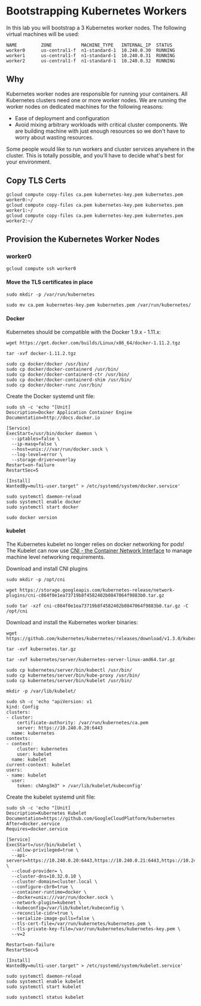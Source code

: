 # Bootstrapping Kubernetes Workers

In this lab you will bootstrap a 3 Kubernetes worker nodes. The following virtual machines will be used:

```
NAME         ZONE           MACHINE_TYPE   INTERNAL_IP  STATUS
worker0      us-central1-f  n1-standard-1  10.240.0.30  RUNNING
worker1      us-central1-f  n1-standard-1  10.240.0.31  RUNNING
worker2      us-central1-f  n1-standard-1  10.240.0.32  RUNNING
```

## Why

Kubernetes worker nodes are responsible for running your containers. All Kubernetes clusters need one or more worker nodes. We are running the worker nodes on dedicated machines for the following reasons:

* Ease of deployment and configuration
* Avoid mixing arbitrary workloads with critical cluster components. We are building machine with just enough resources so we don't have to worry about wasting resources.

Some people would like to run workers and cluster services anywhere in the cluster. This is totally possible, and you'll have to decide what's best for your environment.

## Copy TLS Certs

```
gcloud compute copy-files ca.pem kubernetes-key.pem kubernetes.pem worker0:~/
gcloud compute copy-files ca.pem kubernetes-key.pem kubernetes.pem worker1:~/
gcloud compute copy-files ca.pem kubernetes-key.pem kubernetes.pem worker2:~/
```

## Provision the Kubernetes Worker Nodes

### worker0

```
gcloud compute ssh worker0
```

#### Move the TLS certificates in place

```
sudo mkdir -p /var/run/kubernetes
```

```
sudo mv ca.pem kubernetes-key.pem kubernetes.pem /var/run/kubernetes/
```

#### Docker

Kubernetes should be compatible with the Docker 1.9.x - 1.11.x:

```
wget https://get.docker.com/builds/Linux/x86_64/docker-1.11.2.tgz
```

```
tar -xvf docker-1.11.2.tgz
```

```
sudo cp docker/docker /usr/bin/
sudo cp docker/docker-containerd /usr/bin/
sudo cp docker/docker-containerd-ctr /usr/bin/
sudo cp docker/docker-containerd-shim /usr/bin/
sudo cp docker/docker-runc /usr/bin/
```

Create the Docker systemd unit file:


```
sudo sh -c 'echo "[Unit]
Description=Docker Application Container Engine
Documentation=http://docs.docker.io

[Service]
ExecStart=/usr/bin/docker daemon \
  --iptables=false \
  --ip-masq=false \
  --host=unix:///var/run/docker.sock \
  --log-level=error \
  --storage-driver=overlay
Restart=on-failure
RestartSec=5

[Install]
WantedBy=multi-user.target" > /etc/systemd/system/docker.service'
```

```
sudo systemctl daemon-reload
sudo systemctl enable docker
sudo systemctl start docker
```

```
sudo docker version
```

#### kubelet

The Kubernetes kubelet no longer relies on docker networking for pods! The Kubelet can now use [CNI - the Container Network Interface](https://github.com/containernetworking/cni) to manage machine level networking requirements.

Download and install CNI plugins

```
sudo mkdir -p /opt/cni
```

```
wget https://storage.googleapis.com/kubernetes-release/network-plugins/cni-c864f0e1ea73719b8f4582402b0847064f9883b0.tar.gz
```

```
sudo tar -xzf cni-c864f0e1ea73719b8f4582402b0847064f9883b0.tar.gz -C /opt/cni
```


Download and install the Kubernetes worker binaries:

```
wget https://github.com/kubernetes/kubernetes/releases/download/v1.3.0/kubernetes.tar.gz
```

```
tar -xvf kubernetes.tar.gz
```

```
tar -xvf kubernetes/server/kubernetes-server-linux-amd64.tar.gz
```

```
sudo cp kubernetes/server/bin/kubectl /usr/bin/
sudo cp kubernetes/server/bin/kube-proxy /usr/bin/
sudo cp kubernetes/server/bin/kubelet /usr/bin/
```

```
mkdir -p /var/lib/kubelet/
```

```
sudo sh -c 'echo "apiVersion: v1
kind: Config
clusters:
- cluster:
    certificate-authority: /var/run/kubernetes/ca.pem
    server: https://10.240.0.20:6443
  name: kubernetes
contexts:
- context:
    cluster: kubernetes
    user: kubelet
  name: kubelet
current-context: kubelet
users:
- name: kubelet
  user:
    token: chAng3m3" > /var/lib/kubelet/kubeconfig'
```

Create the kubelet systemd unit file:

```
sudo sh -c 'echo "[Unit]
Description=Kubernetes Kubelet
Documentation=https://github.com/GoogleCloudPlatform/kubernetes
After=docker.service
Requires=docker.service

[Service]
ExecStart=/usr/bin/kubelet \
  --allow-privileged=true \
  --api-servers=https://10.240.0.20:6443,https://10.240.0.21:6443,https://10.240.0.22:6443 \
  --cloud-provider= \
  --cluster-dns=10.32.0.10 \
  --cluster-domain=cluster.local \
  --configure-cbr0=true \
  --container-runtime=docker \
  --docker=unix:///var/run/docker.sock \
  --network-plugin=kubenet \
  --kubeconfig=/var/lib/kubelet/kubeconfig \
  --reconcile-cidr=true \
  --serialize-image-pulls=false \
  --tls-cert-file=/var/run/kubernetes/kubernetes.pem \
  --tls-private-key-file=/var/run/kubernetes/kubernetes-key.pem \
  --v=2
  
Restart=on-failure
RestartSec=5

[Install]
WantedBy=multi-user.target" > /etc/systemd/system/kubelet.service'
```

```
sudo systemctl daemon-reload
sudo systemctl enable kubelet
sudo systemctl start kubelet
```

```
sudo systemctl status kubelet
```
